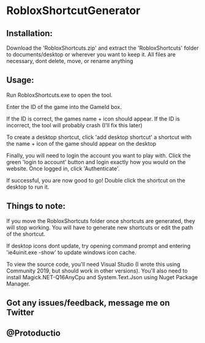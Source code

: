 # RobloxShortcutGenerator
## Installation:
Download the 'RobloxShortcuts.zip' and extract the 'RobloxShortcuts' folder to documents/desktop or wherever you want to keep it. All files are necessary, dont delete, move, or rename anything

## Usage:
Run RobloxShortcuts.exe to open the tool.

Enter the ID of the game into the GameId box.

If the ID is correct, the games name + icon should appear. If the ID is incorrect, the tool will probably crash (I'll fix this later)

To create a desktop shortcut, click 'add desktop shortcut' a shortcut
with the name + icon of the game should appear on the desktop

Finally, you will need to login the account you want to play with. Click the green 'login to account' button and login exactly how you would on the website. Once logged in, click 'Authenticate'.

If successful, you are now good to go! Double click the shortcut on the desktop to run it.

## Things to note:

If you move the RobloxShortcuts folder once shortcuts are generated, they will stop working. You will have to generate new shortcuts or edit the path of the shortcut.

If desktop icons dont update, try opening command prompt and entering 'ie4uinit.exe -show' to update windows icon cache.

To view the source code, you'll need Visual Studio (I wrote this using Community 2019, but should work in other versions). You'll also need to install Magick.NET-Q16AnyCpu and System.Text.Json using Nuget Package Manager.

## Got any issues/feedback, message me on Twitter
## @Protoductio

